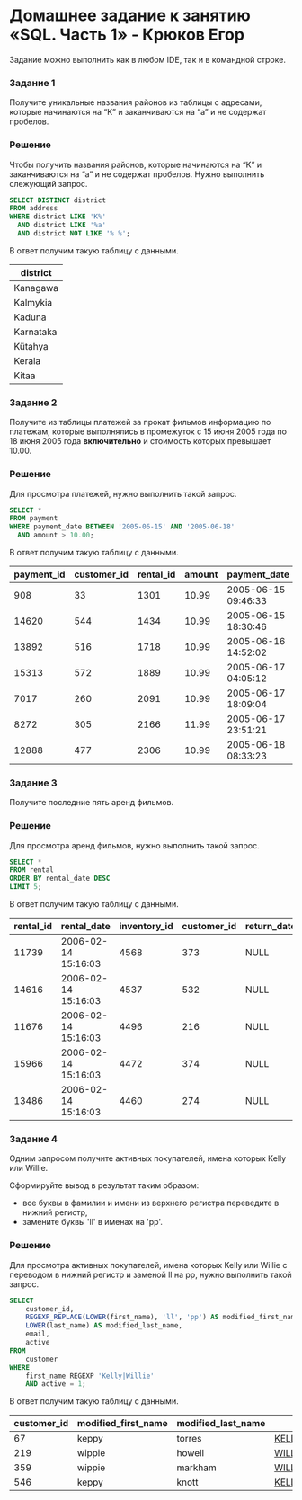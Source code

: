 # Домашнее задание к занятию «SQL. Часть 1» - Крюков Егор

Задание можно выполнить как в любом IDE, так и в командной строке.

### Задание 1

Получите уникальные названия районов из таблицы с адресами, которые начинаются на “K” и заканчиваются на “a” и не содержат пробелов.

### Решение

Чтобы получить названия районов, которые начинаются на “K” и заканчиваются на “a” и не содержат пробелов. Нужно выполнить слежующий запрос.

```sql
SELECT DISTINCT district
FROM address
WHERE district LIKE 'K%' 
  AND district LIKE '%a' 
  AND district NOT LIKE '% %';

```
В ответ получим такую таблицу с данными.

| district  |
| ----------|
| Kanagawa  |
| Kalmykia  |
| Kaduna    |
| Karnataka |
| Kütahya   |
| Kerala    |
| Kitaa     |


### Задание 2

Получите из таблицы платежей за прокат фильмов информацию по платежам, которые выполнялись в промежуток с 15 июня 2005 года по 18 июня 2005 года **включительно** и стоимость которых превышает 10.00.

### Решение

Для просмотра платежей, нужно выполнить такой запрос. 

```sql
SELECT *
FROM payment
WHERE payment_date BETWEEN '2005-06-15' AND '2005-06-18'
  AND amount > 10.00;

```
В ответ получим такую таблицу с данными.

| payment_id | customer_id | rental_id | amount | payment_date        |
|------------|-------------|-----------|--------|---------------------|
|        908 |          33 |      1301 |  10.99 | 2005-06-15 09:46:33 |
|      14620 |         544 |      1434 |  10.99 | 2005-06-15 18:30:46 |
|      13892 |         516 |      1718 |  10.99 | 2005-06-16 14:52:02 |
|      15313 |         572 |      1889 |  10.99 | 2005-06-17 04:05:12 |
|       7017 |         260 |      2091 |  10.99 | 2005-06-17 18:09:04 |
|       8272 |         305 |      2166 |  11.99 | 2005-06-17 23:51:21 |
|      12888 |         477 |      2306 |  10.99 | 2005-06-18 08:33:23 |


### Задание 3

Получите последние пять аренд фильмов.

### Решение

Для просмотра аренд фильмов, нужно выполнить такой запрос. 

```sql
SELECT *
FROM rental
ORDER BY rental_date DESC
LIMIT 5;

```

В ответ получим такую таблицу с данными.

| rental_id | rental_date         | inventory_id | customer_id | return_date | staff_id | last_update         |
|-----------|---------------------|--------------|-------------|-------------|----------|---------------------|
|     11739 | 2006-02-14 15:16:03 |         4568 |         373 | NULL        |        2 | 2006-02-15 21:30:53 |
|     14616 | 2006-02-14 15:16:03 |         4537 |         532 | NULL        |        1 | 2006-02-15 21:30:53 |
|     11676 | 2006-02-14 15:16:03 |         4496 |         216 | NULL        |        2 | 2006-02-15 21:30:53 |
|     15966 | 2006-02-14 15:16:03 |         4472 |         374 | NULL        |        1 | 2006-02-15 21:30:53 |
|     13486 | 2006-02-14 15:16:03 |         4460 |         274 | NULL        |        1 | 2006-02-15 21:30:53 |

### Задание 4

Одним запросом получите активных покупателей, имена которых Kelly или Willie. 

Сформируйте вывод в результат таким образом:
- все буквы в фамилии и имени из верхнего регистра переведите в нижний регистр,
- замените буквы 'll' в именах на 'pp'.

### Решение

Для просмотра активных покупателей, имена которых Kelly или Willie с переводом в нижний регистр и заменой ll на pp, нужно выполнить такой запрос. 

```sql
SELECT 
    customer_id,
    REGEXP_REPLACE(LOWER(first_name), 'll', 'pp') AS modified_first_name,
    LOWER(last_name) AS modified_last_name,
    email,
    active
FROM 
    customer
WHERE 
    first_name REGEXP 'Kelly|Willie'
    AND active = 1;
```

В ответ получим такую таблицу с данными.

| customer_id | modified_first_name | modified_last_name | email                             | active |
|-------------|---------------------|--------------------|-----------------------------------|--------|
|          67 | keppy               | torres             | KELLY.TORRES@sakilacustomer.org   |      1 |
|         219 | wippie              | howell             | WILLIE.HOWELL@sakilacustomer.org  |      1 |
|         359 | wippie              | markham            | WILLIE.MARKHAM@sakilacustomer.org |      1 |
|         546 | keppy               | knott              | KELLY.KNOTT@sakilacustomer.org    |      1 |
